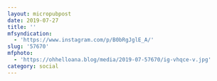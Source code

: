 ```yaml
---
layout: micropubpost
date: 2019-07-27
title: ''
mfsyndication:
  - 'https://www.instagram.com/p/B0bRgJglE_A/'
slug: '57670'
mfphoto:
  - 'https://ohhelloana.blog/media/2019-07-57670/ig-vhqce-v.jpg'
category: social
---
```


